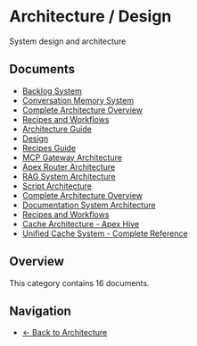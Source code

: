# Architecture / Design

System design and architecture

## Documents

- [Backlog System](./04-concepts-backlog-system.md)
- [Conversation Memory System](./04-concepts-conversation-memory.md)
- [Complete Architecture Overview](./05-complete-architecture.md)
- [Recipes and Workflows](./07-recipes-workflows.md)
- [Architecture Guide](./architecture.md)
- [Design](./README.md)
- [Recipes Guide](./recipes.md)
- [MCP Gateway Architecture](./restructuring-01-mcp-gateway-architecture.md)
- [Apex Router Architecture](./restructuring-02-apex-router-architecture.md)
- [RAG System Architecture](./restructuring-03-rag-system-architecture.md)
- [Script Architecture](./restructuring-04-script-architecture.md)
- [Complete Architecture Overview](./restructuring-05-complete-architecture.md)
- [Documentation System Architecture](./restructuring-06-documentation-system.md)
- [Recipes and Workflows](./restructuring-07-recipes-workflows.md)
- [Cache Architecture - Apex Hive](./restructuring-08-cache-architecture.md)
- [Unified Cache System - Complete Reference](./unified-cache-system-complete.md)

## Overview

This category contains 16 documents.

## Navigation

- [← Back to Architecture](../)
